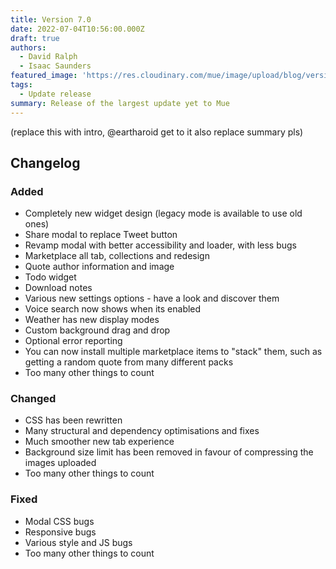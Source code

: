 ```yaml
---
title: Version 7.0
date: 2022-07-04T10:56:00.000Z
draft: true
authors:
  - David Ralph
  - Isaac Saunders
featured_image: 'https://res.cloudinary.com/mue/image/upload/blog/version-7-0.webp'
tags:
  - Update release
summary: Release of the largest update yet to Mue
---
```


(replace this with intro, @eartharoid get to it also replace summary pls)

## Changelog

### Added

* Completely new widget design (legacy mode is available to use old ones)
* Share modal to replace Tweet button
* Revamp modal with better accessibility and loader, with less bugs
* Marketplace all tab, collections and redesign
* Quote author information and image
* Todo widget
* Download notes
* Various new settings options - have a look and discover them
* Voice search now shows when its enabled
* Weather has new display modes
* Custom background drag and drop
* Optional error reporting
* You can now install multiple marketplace items to "stack" them, such as getting a random quote from many different packs
* Too many other things to count

### Changed

* CSS has been rewritten
* Many structural and dependency optimisations and fixes
* Much smoother new tab experience
* Background size limit has been removed in favour of compressing the images uploaded
* Too many other things to count

### Fixed

* Modal CSS bugs
* Responsive bugs
* Various style and JS bugs
* Too many other things to count
